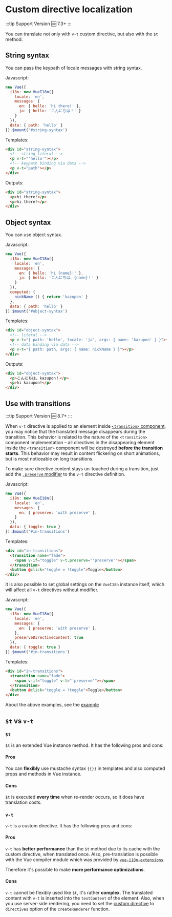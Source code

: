 # Custom directive localization

:::tip Support Version
:new: 7.3+
:::

You can translate not only with `v-t` custom directive, but also with the `$t`
method.

## String syntax

You can pass the keypath of locale messages with string syntax.

Javascript:

```js
new Vue({
  i18n: new VueI18n({
    locale: 'en',
    messages: {
      en: { hello: 'hi there!' },
      ja: { hello: 'こんにちは！' }
    }
  }),
  data: { path: 'hello' }
}).$mount('#string-syntax')
```

Templates:

```html
<div id="string-syntax">
  <!-- string literal -->
  <p v-t="'hello'"></p>
  <!-- keypath binding via data -->
  <p v-t="path"></p>
</div>
```

Outputs:

```html
<div id="string-syntax">
  <p>hi there!</p>
  <p>hi there!</p>
</div>
```

## Object syntax

You can use object syntax.

Javascript:

```js
new Vue({
  i18n: new VueI18n({
    locale: 'en',
    messages: {
      en: { hello: 'hi {name}!' },
      ja: { hello: 'こんにちは、{name}！' }
    }
  }),
  computed: {
    nickName () { return 'kazupon' }
  },
  data: { path: 'hello' }
}).$mount('#object-syntax')
```

Templates:

```html
<div id="object-syntax">
  <!-- literal -->
  <p v-t="{ path: 'hello', locale: 'ja', args: { name: 'kazupon' } }"></p>
  <!-- data binding via data -->
  <p v-t="{ path: path, args: { name: nickName } }"></p>
</div>
```

Outputs:

```html
<div id="object-syntax">
  <p>こんにちは、kazupon！</p>
  <p>hi kazupon!</p>
</div>
```

## Use with transitions

:::tip Support Version
:new: 8.7+
:::

When `v-t` directive is applied to an element inside [`<transition>` component](https://vuejs.org/v2/api/#transition), you may notice that the translated message disappears during the transition. This behavior is related to the nature of the `<transition>` component implementation – all directives in the disappearing element inside the `<transition>` component will be destroyed **before the transition starts**. This behavior may result in content flickering on short animations, but is most noticeable on long transitions.

To make sure directive content stays un-touched during a transition, just add the [`.preserve` modifier](../api/#v-t) to the `v-t` directive definition.

Javascript:

```js
new Vue({
  i18n: new VueI18n({
    locale: 'en',
    messages: {
      en: { preserve: 'with preserve' },
    }
  }),
  data: { toggle: true }
}).$mount('#in-transitions')
```

Templates:

```html
<div id="in-transitions">
  <transition name="fade">
    <span v-if="toggle" v-t.preserve="'preserve'"></span>
  </transition>
  <button @click="toggle = !toggle">Toggle</button>
</div>
```

It is also possible to set global settings on the `VueI18n` instance itself, which will affect all `v-t` directives without modifier.

Javascript:

```js
new Vue({
  i18n: new VueI18n({
    locale: 'en',
    messages: {
      en: { preserve: 'with preserve' },
    },
    preserveDirectiveContent: true
  }),
  data: { toggle: true }
}).$mount('#in-transitions')
```

Templates:

```html
<div id="in-transitions">
  <transition name="fade">
    <span v-if="toggle" v-t="'preserve'"></span>
  </transition>
  <button @click="toggle = !toggle">Toggle</button>
</div>
```

About the above examples, see the [example](https://github.com/kazupon/vue-i18n/tree/dev/examples/directive)

## `$t` vs `v-t`

### `$t`

`$t` is an extended Vue instance method. It has the following pros and cons:

#### Pros

You can **flexibly** use mustache syntax `{{}}` in templates and also computed props and methods in Vue instance.

#### Cons

`$t` is executed **every time** when re-render occurs, so it does have translation costs.

### `v-t`

`v-t` is a custom directive. It has the following pros and cons:

#### Pros

`v-t` has **better performance** than the `$t` method due to its cache with the custom directive, when translated once. Also, pre-translation is possible with the Vue compiler module which was provided by [`vue-i18n-extensions`](https://github.com/kazupon/vue-i18n-extensions).

Therefore it's possible to make **more performance optimizations**.

#### Cons

`v-t` cannot be flexibly used like `$t`, it's rather **complex**. The translated content with `v-t` is inserted into the `textContent` of the element. Also, when you use server-side rendering, you need to set the [custom directive](https://github.com/kazupon/vue-i18n-extensions#directive-v-t-custom-directive-for-server-side) to `directives` option of the `createRenderer` function.

